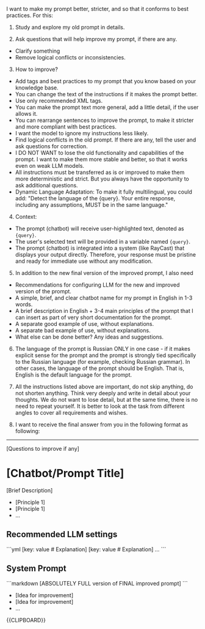 I want to make my prompt better, stricter, and so that it conforms to best practices. For this:

1. Study and explore my old prompt in details.

2. Ask questions that will help improve my prompt, if there are any.
- Clarify something
- Remove logical conflicts or inconsistencies.

3. How to improve?
- Add tags and best practices to my prompt that you know based on your knowledge base.
- You can change the text of the instructions if it makes the prompt better.
- Use only recommended XML tags.
- You can make the prompt text more general, add a little detail, if the user allows it.
- You can rearrange sentences to improve the prompt, to make it stricter and more compliant with best practices.
- I want the model to ignore my instructions less likely.
- Find logical conflicts in the old prompt. If there are any, tell the user and ask questions for correction.
- I DO NOT WANT to lose the old functionality and capabilities of the prompt. I want to make them more stable and better, so that it works even on weak LLM models.
- All instructions must be transferred as is or improved to make them more deterministic and strict. But you always have the opportunity to ask additional questions.
- Dynamic Language Adaptation: To make it fully multilingual, you could add: "Detect the language of the {query}. Your entire response, including any assumptions, MUST be in the same language."

4. Context:
- The prompt (chatbot) will receive user-highlighted text, denoted as `{query}`.
- The user's selected text will be provided in a variable named `{query}`.
- The prompt (chatbot) is integrated into a system (like RayCast) that displays your output directly. Therefore, your response must be pristine and ready for immediate use without any modification.

5. In addition to the new final version of the improved prompt, I also need
- Recommendations for configuring LLM for the new and improved version of the prompt.
- A simple, brief, and clear chatbot name for my prompt in English in 1-3 words.
- A brief description in English + 3-4 main principles of the prompt that I can insert as part of very short documentation for the prompt.
- A separate good example of use, without explanations.
- A separate bad example of use, without explanations.
- What else can be done better? Any ideas and suggestions.

6. The language of the prompt is Russian ONLY in one case - if it makes explicit sense for the prompt and the prompt is strongly tied specifically to the Russian language (for example, checking Russian grammar). In other cases, the language of the prompt should be English. That is, English is the default language for the prompt.

7. All the instructions listed above are important, do not skip anything, do not shorten anything. Think very deeply and write in detail about your thoughts. We do not want to lose detail, but at the same time, there is no need to repeat yourself. It is better to look at the task from different angles to cover all requirements and wishes.

8. I want to receive the final answer from you in the following format as following:

-----
[Questions to improve if any]

# [Chatbot/Prompt Title]

[Brief Description]

- [Principle 1]
- [Principle 1]
- ...


## Recommended LLM settings

\`\`\`yml
[key: value # Explanation]
[key: value # Explanation]
...
\`\`\`

## System Prompt

\`\`\`markdown
[ABSOLUTELY FULL version of FINAL improved prompt]
\`\`\`

- [Idea for improvement]
- [Idea for improvement]
- ...

<my-old-prompt>
{{CLIPBOARD}}
</my-old-prompt>
